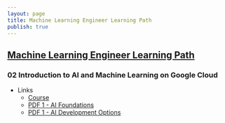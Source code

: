 ```yaml
---
layout: page
title: Machine Learning Engineer Learning Path
publish: true
---
```


## [Machine Learning Engineer Learning Path](https://www.cloudskillsboost.google/paths/17)

### 02 Introduction to AI and Machine Learning on Google Cloud

- Links
  - [Course](https://www.cloudskillsboost.google/paths/17/course_templates/593)
  - [PDF 1 - AI Foundations](pdf/gcp-pmle-02-1.pdf)
  - [PDF 1 - AI Development Options](pdf/gcp-pmle-02-2.pdf)